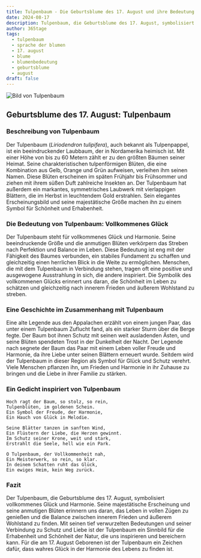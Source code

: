 ```yaml
---
title: Tulpenbaum - Die Geburtsblume des 17. August und ihre Bedeutung
date: 2024-08-17
description: Tulpenbaum, die Geburtsblume des 17. August, symbolisiert Vollkommenes Glück. Erfahre mehr über ihre Geschichte, Bedeutung und Symbolik in der Sprache der Blumen.
author: 365tage
tags:
  - tulpenbaum
  - sprache der blumen
  - 17. august
  - blume
  - blumenbedeutung
  - geburtsblume
  - august
draft: false
---
```


![Bild von Tulpenbaum](https://cdn.pixabay.com/photo/2013/05/27/14/16/tulip-tree-113995_1280.jpg#center)


## Geburtsblume des 17. August: Tulpenbaum

### Beschreibung von Tulpenbaum

Der Tulpenbaum (_Liriodendron tulipifera_), auch bekannt als Tulpenpappel, ist ein beeindruckender Laubbaum, der in Nordamerika heimisch ist. Mit einer Höhe von bis zu 60 Metern zählt er zu den größten Bäumen seiner Heimat. Seine charakteristischen tulpenförmigen Blüten, die eine Kombination aus Gelb, Orange und Grün aufweisen, verleihen ihm seinen Namen. Diese Blüten erscheinen im späten Frühjahr bis Frühsommer und ziehen mit ihrem süßen Duft zahlreiche Insekten an. Der Tulpenbaum hat außerdem ein markantes, symmetrisches Laubwerk mit vierlappigen Blättern, die im Herbst in leuchtendem Gold erstrahlen. Sein elegantes Erscheinungsbild und seine majestätische Größe machen ihn zu einem Symbol für Schönheit und Erhabenheit.

### Die Bedeutung von Tulpenbaum: Vollkommenes Glück

Der Tulpenbaum steht für vollkommenes Glück und Harmonie. Seine beeindruckende Größe und die anmutigen Blüten verkörpern das Streben nach Perfektion und Balance im Leben. Diese Bedeutung ist eng mit der Fähigkeit des Baumes verbunden, ein stabiles Fundament zu schaffen und gleichzeitig einen herrlichen Blick in die Weite zu ermöglichen. Menschen, die mit dem Tulpenbaum in Verbindung stehen, tragen oft eine positive und ausgewogene Ausstrahlung in sich, die andere inspiriert. Die Symbolik des vollkommenen Glücks erinnert uns daran, die Schönheit im Leben zu schätzen und gleichzeitig nach innerem Frieden und äußerem Wohlstand zu streben.

### Eine Geschichte im Zusammenhang mit Tulpenbaum

Eine alte Legende aus den Appalachen erzählt von einem jungen Paar, das unter einem Tulpenbaum Zuflucht fand, als ein starker Sturm über die Berge fegte. Der Baum bot ihnen Schutz mit seinen weit ausladenden Ästen, und seine Blüten spendeten Trost in der Dunkelheit der Nacht. Der Legende nach segnete der Baum das Paar mit einem Leben voller Freude und Harmonie, da ihre Liebe unter seinen Blättern erneuert wurde. Seitdem wird der Tulpenbaum in dieser Region als Symbol für Glück und Schutz verehrt. Viele Menschen pflanzen ihn, um Frieden und Harmonie in ihr Zuhause zu bringen und die Liebe in ihrer Familie zu stärken.

### Ein Gedicht inspiriert von Tulpenbaum

```
Hoch ragt der Baum, so stolz, so rein,  
Tulpenblüten, im goldenen Schein.  
Ein Symbol der Freude, der Harmonie,  
Ein Hauch von Glück in Melodie.  

Seine Blätter tanzen im sanften Wind,  
Ein Flüstern der Liebe, die Herzen gewinnt.  
Im Schutz seiner Krone, weit und stark,  
Erstrahlt die Seele, hell wie ein Park.  

O Tulpenbaum, der Vollkommenheit nah,  
Ein Meisterwerk, so rein, so klar.  
In deinem Schatten ruht das Glück,  
Ein ewiges Heim, kein Weg zurück.  
```

### Fazit

Der Tulpenbaum, die Geburtsblume des 17. August, symbolisiert vollkommenes Glück und Harmonie. Seine majestätische Erscheinung und seine anmutigen Blüten erinnern uns daran, das Leben in vollen Zügen zu genießen und die Balance zwischen innerem Frieden und äußerem Wohlstand zu finden. Mit seinen tief verwurzelten Bedeutungen und seiner Verbindung zu Schutz und Liebe ist der Tulpenbaum ein Sinnbild für die Erhabenheit und Schönheit der Natur, die uns inspirieren und bereichern kann. Für die am 17. August Geborenen ist der Tulpenbaum ein Zeichen dafür, dass wahres Glück in der Harmonie des Lebens zu finden ist.
